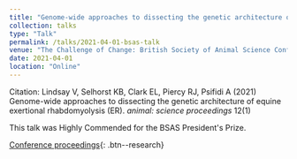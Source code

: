 ```yaml
---
title: "Genome-wide approaches to dissecting the genetic architecture of equine exertional rhabdomyolysis (ER)."
collection: talks
type: "Talk"
permalink: /talks/2021-04-01-bsas-talk
venue: "The Challenge of Change: British Society of Animal Science Conference 2021"
date: 2021-04-01
location: "Online"
---
```


Citation: Lindsay V, Selhorst KB, Clark EL, Piercy RJ, Psifidi A (2021) Genome-wide approaches to dissecting the genetic architecture of equine exertional rhabdomyolysis (ER). <i>animal: science proceedings</i> 12(1)

This talk was Highly Commended for the BSAS President's Prize.

[Conference proceedings](https://doi.org/10.1016/j.anscip.2021.03.057){: .btn--research}
